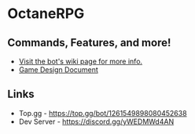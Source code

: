 # OctaneRPG

## Commands, Features, and more!
- [Visit the bot's wiki page for more info.](https://github.com/IndicaHrt/Octane/wiki)
- [Game Design Document](https://docs.google.com/document/d/e/2PACX-1vSztwubIRbDVRhrpKqqQYkwgD3t6maOl1_61tnVN33O0CVXa2nxLU_0-gOZ5lD0krgoUKE37HgFb2o5/pub)

## Links
- Top.gg - https://top.gg/bot/1261549898080452638
- Dev Server - https://discord.gg/yWEDMWd4AN
